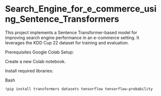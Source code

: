 # Search_Engine_for_e_commerce_using_Sentence_Transformers

This project implements a Sentence Transformer-based model for improving search engine performance in an e-commerce setting. It leverages the KDD Cup 22 dataset for training and evaluation.

Prerequisites
Google Colab Setup:

Create a new Colab notebook.

Install required libraries:

Bash
```
!pip install transformers datasets tensorflow tensorflow-probability
```
